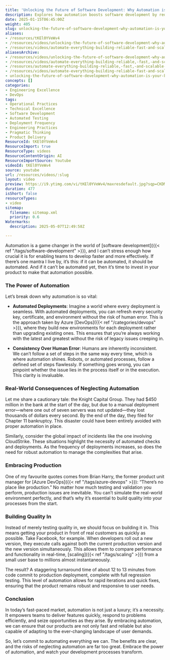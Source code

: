 ```yaml
---
title: 'Unlocking the Future of Software Development: Why Automation is Your Key to Success'
description: Explores how automation boosts software development by reducing errors, speeding up deployments, and ensuring consistent, high-quality releases in dynamic environments.
date: 2025-01-15T06:45:00Z
weight: 405
slug: unlocking-the-future-of-software-development-why-automation-is-your-key-to-success
aliases:
- /resources/tKEl0YVeWv4
- /resources/videos/unlocking-the-future-of-software-development-why-automation-is-your-key-to-success
- /resources/videos/automate-everything-building-reliable-fast-and-scalable-products
aliasesArchive:
- /resources/videos/unlocking-the-future-of-software-development-why-automation-is-your-key-to-success
- /resources/videos/automate-everything-building-reliable,-fast,-and-scalable-products
- /resources/automate-everything-building-reliable,-fast,-and-scalable-products
- /resources/videos/automate-everything-building-reliable-fast-and-scalable-products
- unlocking-the-future-of-software-development-why-automation-is-your-key-to-success
concepts: []
categories:
- Engineering Excellence
- DevOps
tags:
- Operational Practices
- Technical Excellence
- Software Development
- Automated Testing
- Deployment Frequency
- Engineering Practices
- Pragmatic Thinking
- Product Delivery
ResourceId: tKEl0YVeWv4
ResourceImport: true
ResourceType: videos
ResourceContentOrigin: AI
ResourceImportSource: Youtube
videoId: tKEl0YVeWv4
source: youtube
url: /resources/videos/:slug
layout: video
preview: https://i9.ytimg.com/vi/tKEl0YVeWv4/maxresdefault.jpg?sqp=CKDMmrwG&rs=AOn4CLA3dRTcLKc5KZt_uc_-QOOambvXxw
duration: 477
isShort: false
resourceTypes:
- video
sitemap:
  filename: sitemap.xml
  priority: 0.6
Watermarks:
  description: 2025-05-07T12:49:58Z

---
```

Automation is a game changer in the world of [software development]({{< ref "/tags/software-development" >}}), and I can’t stress enough how crucial it is for enabling teams to develop faster and more effectively. If there’s one mantra I live by, it’s this: if it can be automated, it should be automated. And if it can’t be automated yet, then it’s time to invest in your product to make that automation possible.

### The Power of Automation

Let’s break down why automation is so vital:

- **Automated Deployments**: Imagine a world where every deployment is seamless. With automated deployments, you can refresh every security key, certificate, and environment without the risk of human error. This is the approach taken by Azure [DevOps]({{< ref "/categories/devops" >}}), where they build new environments for each deployment rather than upgrading existing ones. This ensures that you’re always working with the latest and greatest without the risk of legacy issues creeping in.

- **Consistency Over Human Error**: Humans are inherently inconsistent. We can’t follow a set of steps in the same way every time, which is where automation shines. Robots, or automated processes, follow a defined set of steps flawlessly. If something goes wrong, you can pinpoint whether the issue lies in the process itself or in the execution. This clarity is invaluable.

### Real-World Consequences of Neglecting Automation

Let me share a cautionary tale: the Knight Capital Group. They had $450 million in the bank at the start of the day, but due to a manual deployment error—where one out of seven servers was not updated—they lost thousands of dollars every second. By the end of the day, they filed for Chapter 11 bankruptcy. This disaster could have been entirely avoided with proper automation in place.

Similarly, consider the global impact of incidents like the one involving CloudStrike. These situations highlight the necessity of automated checks and deployments. As the frequency of deployments increases, so does the need for robust automation to manage the complexities that arise.

### Embracing Production

One of my favourite quotes comes from Brian Harry, the former product unit manager for [Azure DevOps]({{< ref "/tags/azure-devops" >}}): “There’s no place like production.” No matter how much testing and validation you perform, production issues are inevitable. You can’t simulate the real-world environment perfectly, and that’s why it’s essential to build quality into your processes from the start.

### Building Quality In

Instead of merely testing quality in, we should focus on building it in. This means getting your product in front of real customers as quickly as possible. Take Facebook, for example. When developers roll out a new version, they execute calls against both the current production version and the new version simultaneously. This allows them to compare performance and functionality in real-time, [scaling]({{< ref "/tags/scaling" >}}) from a small user base to millions almost instantaneously.

The result? A staggering turnaround time of about 12 to 13 minutes from code commit to production deployment, complete with full regression testing. This level of automation allows for rapid iterations and quick fixes, ensuring that the product remains robust and responsive to user needs.

### Conclusion

In today’s fast-paced market, automation is not just a luxury; it’s a necessity. It empowers teams to deliver features quickly, respond to problems efficiently, and seize opportunities as they arise. By embracing automation, we can ensure that our products are not only fast and reliable but also capable of adapting to the ever-changing landscape of user demands.

So, let’s commit to automating everything we can. The benefits are clear, and the risks of neglecting automation are far too great. Embrace the power of automation, and watch your development processes transform.

